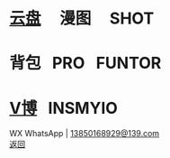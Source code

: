 # [云盘](https://pan.baidu.com/s/1S5NUrdHv3ot61Xh8h3Jshg)      漫图      SHOT<br /> 
# 背包   PRO    FUNTOR<br />
# [V博](http://blog.sina.cn/dpool/blog/u/6514773409)    INSMYIO<br />
WX WhatsApp | 13850168929@139.com<br />
[返回](https://myio.github.io/)
